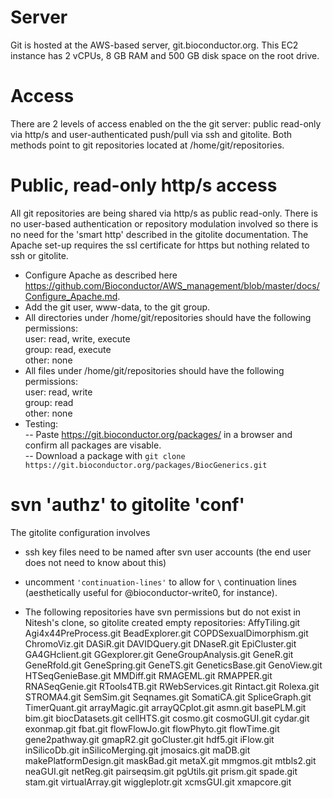 # Server

Git is hosted at the AWS-based server, git.bioconductor.org. This EC2 instance has 2 vCPUs, 8 GB RAM and 500 GB disk space on the root drive.

# Access

There are 2 levels of access enabled on the the git server: public read-only via http/s and user-authenticated push/pull via ssh and gitolite. Both methods point to git repositories located at /home/git/repositories.

# Public, read-only http/s access

All git repositories are being shared via http/s as public read-only. There is no user-based authentication or repository modulation involved so there is no need for the 'smart http' described in the gitolite documentation. The Apache set-up requires the ssl certificate for https but nothing related to ssh or gitolite.

- Configure Apache as described here https://github.com/Bioconductor/AWS_management/blob/master/docs/Configure_Apache.md.
- Add the git user, www-data, to the git group.
- All directories under /home/git/repositories should have the following permissions:  
  user: read, write, execute  
  group: read, execute  
  other: none  
- All files under /home/git/repositories should have the following permissions:  
  user: read, write  
  group: read  
  other: none  
- Testing:  
  -- Paste https://git.bioconductor.org/packages/ in a browser and confirm all packages are visable.  
  -- Download a package with `git clone https://git.bioconductor.org/packages/BiocGenerics.git`

# svn 'authz' to gitolite 'conf'

The gitolite configuration involves

- ssh key files need to be named after svn user accounts (the end user
  does not need to know about this)

- uncomment `'continuation-lines'` to allow for `\` continuation lines
  (aesthetically useful for @bioconductor-write0, for instance).

- The following repositories have svn permissions but do not exist in
  Nitesh's clone, so gitolite created empty repositories:
  AffyTiling.git Agi4x44PreProcess.git BeadExplorer.git
  COPDSexualDimorphism.git ChromoViz.git DASiR.git DAVIDQuery.git
  DNaseR.git EpiCluster.git GA4GHclient.git GGexplorer.git
  GeneGroupAnalysis.git GeneR.git GeneRfold.git GeneSpring.git
  GeneTS.git GeneticsBase.git GenoView.git HTSeqGenieBase.git
  MMDiff.git RMAGEML.git RMAPPER.git RNASeqGenie.git RTools4TB.git
  RWebServices.git Rintact.git Rolexa.git STROMA4.git SemSim.git
  Seqnames.git SomatiCA.git SpliceGraph.git TimerQuant.git
  arrayMagic.git arrayQCplot.git asmn.git basePLM.git bim.git
  biocDatasets.git cellHTS.git cosmo.git cosmoGUI.git cydar.git
  exonmap.git fbat.git flowFlowJo.git flowPhyto.git flowTime.git
  gene2pathway.git gmapR2.git goCluster.git hdf5.git iFlow.git
  inSilicoDb.git inSilicoMerging.git jmosaics.git maDB.git
  makePlatformDesign.git maskBad.git metaX.git mmgmos.git mtbls2.git
  neaGUI.git netReg.git pairseqsim.git pgUtils.git prism.git spade.git
  stam.git virtualArray.git wiggleplotr.git xcmsGUI.git xmapcore.git

